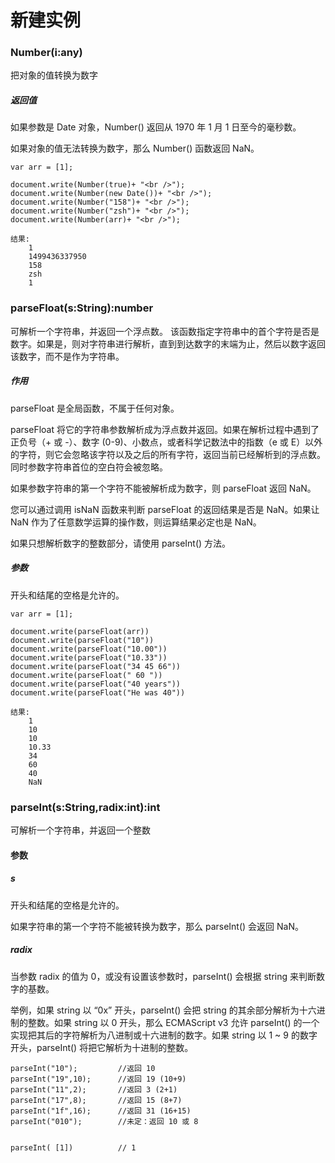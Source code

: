 # 新建实例

### Number(i:any)

把对象的值转换为数字

##### 返回值

如果参数是 Date 对象，Number() 返回从 1970 年 1 月 1 日至今的毫秒数。

如果对象的值无法转换为数字，那么 Number() 函数返回 NaN。

```
var arr = [1];

document.write(Number(true)+ "<br />");
document.write(Number(new Date())+ "<br />");
document.write(Number("158")+ "<br />");
document.write(Number("zsh")+ "<br />");
document.write(Number(arr)+ "<br />");

结果:
    1
    1499436337950
    158
    zsh
    1

```

### parseFloat(s:String):number

可解析一个字符串，并返回一个浮点数。
该函数指定字符串中的首个字符是否是数字。如果是，则对字符串进行解析，直到到达数字的末端为止，然后以数字返回该数字，而不是作为字符串。

##### 作用

parseFloat 是全局函数，不属于任何对象。

parseFloat 将它的字符串参数解析成为浮点数并返回。如果在解析过程中遇到了正负号（+ 或 -）、数字 (0-9)、小数点，或者科学记数法中的指数（e 或 E）以外的字符，则它会忽略该字符以及之后的所有字符，返回当前已经解析到的浮点数。同时参数字符串首位的空白符会被忽略。

如果参数字符串的第一个字符不能被解析成为数字，则 parseFloat 返回 NaN。

您可以通过调用 isNaN 函数来判断 parseFloat 的返回结果是否是 NaN。如果让 NaN 作为了任意数学运算的操作数，则运算结果必定也是 NaN。

如果只想解析数字的整数部分，请使用 parseInt() 方法。

##### 参数

开头和结尾的空格是允许的。

```
var arr = [1];

document.write(parseFloat(arr))
document.write(parseFloat("10"))
document.write(parseFloat("10.00"))
document.write(parseFloat("10.33"))
document.write(parseFloat("34 45 66"))
document.write(parseFloat(" 60 "))
document.write(parseFloat("40 years"))
document.write(parseFloat("He was 40"))

结果:
    1
    10
    10
    10.33
    34
    60
    40
    NaN
```

### parseInt(s:String,radix:int):int

可解析一个字符串，并返回一个整数

#### 参数

##### s

开头和结尾的空格是允许的。

如果字符串的第一个字符不能被转换为数字，那么 parseInt() 会返回 NaN。

##### radix 

当参数 radix 的值为 0，或没有设置该参数时，parseInt() 会根据 string 来判断数字的基数。

举例，如果 string 以 “0x” 开头，parseInt() 会把 string 的其余部分解析为十六进制的整数。如果 string 以 0 开头，那么 ECMAScript v3 允许 parseInt() 的一个实现把其后的字符解析为八进制或十六进制的数字。如果 string 以 1 ~ 9 的数字开头，parseInt() 将把它解析为十进制的整数。

```
parseInt("10");         //返回 10
parseInt("19",10);      //返回 19 (10+9)
parseInt("11",2);       //返回 3 (2+1)
parseInt("17",8);       //返回 15 (8+7)
parseInt("1f",16);      //返回 31 (16+15)
parseInt("010");        //未定：返回 10 或 8


parseInt( [1])          // 1
```

